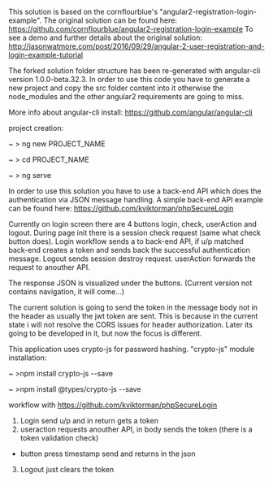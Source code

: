 This solution is based on the cornflourblue's "angular2-registration-login-example".
The original solution can be found here:
https://github.com/cornflourblue/angular2-registration-login-example
To see a demo and further details about the original solution:
http://jasonwatmore.com/post/2016/09/29/angular-2-user-registration-and-login-example-tutorial

The forked solution folder structure has been re-generated with angular-cli version 1.0.0-beta.32.3.
In order to use this code you have to generate a new project and copy the src folder content into it otherwise the node_modules and the other angular2 requirements are going to miss.

More info about angular-cli install:
https://github.com/angular/angular-cli

project creation:

~ > ng new PROJECT_NAME

~ > cd PROJECT_NAME

~ > ng serve

In order to use this solution you have to use a back-end API which does the authentication via JSON message handling.
A simple back-end API example can be found here:
https://github.com/kviktorman/phpSecureLogin

Currently on login screen there are 4 buttons login, check, userAction and logout. During page init there is a session check request (same what check button does).
Login workflow sends a to back-end API, if u/p matched back-end creates a token and sends back the successful authentication message.
Logout sends session destroy request. userAction forwards the request to anouther API.

The response JSON is visualized under the buttons. (Current version not contains navigation, it will come...)

The current solution is going to send the token in the message body not in the header as usually the jwt token are sent.
This is because in the current state i will not resolve the CORS issues for header authorization. 
Later its going to be developed in it, but now the focus is different.

This application uses crypto-js for password hashing.
"crypto-js" module installation: 

~ >npm install crypto-js --save 

~ >npm install @types/crypto-js --save

workflow with 
https://github.com/kviktorman/phpSecureLogin

1. Login  send u/p and in return gets a token
2. useraction requests anouther API, in body sends the token (there is a token validation check)
- button press timestamp send and returns in the json
3. Logout just clears the token